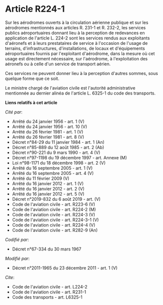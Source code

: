 # Article R224-1

Sur les aérodromes ouverts à la circulation aérienne publique et sur les aérodromes mentionnés aux articles R. 231-1 et R.
232-2, les services publics aéroportuaires donnant lieu à la perception de redevances en application de l'article L. 224-2
sont les services rendus aux exploitants d'aéronefs et à leurs prestataires de service à l'occasion de l'usage de terrains,
d'infrastructures, d'installations, de locaux et d'équipements aéroportuaires fournis par l'exploitant d'aérodrome, dans la
mesure où cet usage est directement nécessaire, sur l'aérodrome, à l'exploitation des aéronefs ou à celle d'un service de
transport aérien. 

Ces services ne peuvent donner lieu à la perception d'autres sommes, sous quelque forme que ce soit. 

Le ministre chargé de l'aviation civile est l'autorité administrative mentionnée au dernier alinéa de l'article L. 6325-1 du
code des transports.

**Liens relatifs à cet article**

_Cité par_:

  - Arrêté du 24 janvier 1956 - art. 1 (V)
  - Arrêté du 24 janvier 1956 - art. 10 (V)
  - Arrêté du 26 février 1981 - art. 1 (V)
  - Arrêté du 26 février 1981 - art. 8 (V)
  - Décret n°84-29 du 11 janvier 1984 - art. 1 (An)
  - Décret n°85-889 du 12 août 1985 - art. 2 (Ab)
  - Décret n°90-221 du 9 mars 1990 - art. 4 (V)
  - Décret n°97-1198 du 19 décembre 1997 - art. Annexe (M)
  - Loi n°98-1171 du 18 décembre 1998 - art. 2 (V)
  - Arrêté du 16 septembre 2005 - art. 1 (V)
  - Arrêté du 16 septembre 2005 - art. 4 (V)
  - Arrêté du 11 février 2009 (V)
  - Arrêté du 16 janvier 2012 - art. 1 (V)
  - Arrêté du 16 janvier 2012 - art. 2 (V)
  - Arrêté du 16 janvier 2012 - art. 5 (V)
  - Décret n°2019-832 du 6 août 2019 - art. (V)
  - Code de l'aviation civile - art. R223-6 (V)
  - Code de l'aviation civile - art. R224-2 (M)
  - Code de l'aviation civile - art. R224-3 (V)
  - Code de l'aviation civile - art. R224-3-1 (V)
  - Code de l'aviation civile - art. R224-4 (V)
  - Code de l'aviation civile - art. R282-9 (An)

_Codifié par_:

  - Décret n°67-334 du 30 mars 1967

_Modifié par_:

  - Décret n°2011-1965 du 23 décembre 2011 - art. 1 (V)

_Cite_:

  - Code de l'aviation civile - art. L224-2
  - Code de l'aviation civile - art. R231-1
  - Code des transports - art. L6325-1
